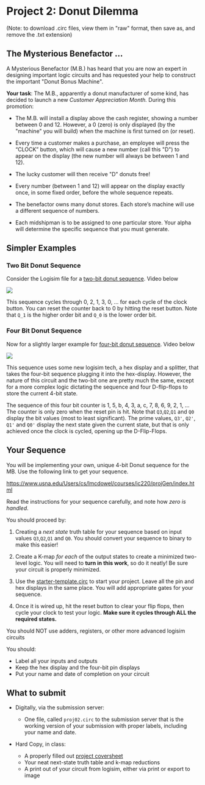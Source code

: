 # Project 2: Donut Dilemma

(Note: to download .circ files, view them in "raw" format, then save as, and
remove the .txt extension)

## The Mysterious Benefactor ...

A Mysterious Benefactor (M.B.) has heard that you are now an expert in designing
important logic circuits and has requested your help to construct the important
"Donut Bonus Machine".

**Your task**: The M.B., apparently a donut manufacturer of some kind, has
decided to launch a new *Customer Appreciation Month.* During this promotion:

* The M.B. will install a display above the cash register, showing a number
  between 0 and 12. However, a 0 (zero) is only displayed (by the "machine" you
  will build) when the machine is first turned on (or reset).
     
* Every time a customer makes a purchase, an employee will press the “CLOCK”
  button, which will cause a new number (call this "D") to appear on the display
  (the new number will always be between 1 and 12).
     
* The lucky customer will then receive "D" donuts free!

* Every number (between 1 and 12) will appear on the display exactly once, in
  some fixed order, before the whole sequence repeats.

* The benefactor owns many donut stores. Each store’s machine will use a
  different sequence of numbers.

* Each midshipman is to be assigned to one particular store. Your alpha will
  determine the specific sequence that you must generate.


## Simpler Examples

### Two Bit Donut Sequence

Consider the Logisim file for a [two-bit donut sequence](/proj/02/ex-two-bit-seq.circ). Video below

![](/proj/02/ex-two-bit-seq.gif)

This sequence cycles through 0, 2, 1, 3, 0, ... for each cycle of the clock
button. You can reset the counter back to 0 by hitting the reset button. Note
that `Q_1` is the higher order bit and `Q_0` is the lower order bit.


### Four Bit Donut Sequence

Now for a slightly larger example for [four-bit donut sequence](/proj/02/ex-four-bit-seq.circ). Video below

![](/proj/02/ex-four-bit-seq.gif)

This sequence uses some new logisim tech, a hex display and a splitter, that
takes the four-bit sequence plugging it into the hex-display. However, the
nature of this circuit and the two-bit one are pretty much the same, except for
a more complex logic dictating the sequence and four D-flip-flops to store the
current 4-bit state.

The sequence of this four bit counter is 1, 5, b, 4, 3, a, c, 7, 8, 6, 9, 2, 1,
... The counter is only zero when the reset pin is hit. Note that `Q3`,`Q2`,`Q1`
and `Q0` display the bit values (most to least significant). The prime values,
`Q3'`, `Q2'`, `Q1'` and `Q0'` display the next state given the current state,
but that is only achieved once the clock is cycled, opening up the D-Flip-Flops. 


## Your Sequence

You will be implementing your own, unique 4-bit Donut sequence for the MB. Use
the following link to get your sequence.

https://www.usna.edu/Users/cs/lmcdowel/courses/ic220/projGen/index.html

Read the instructions for your sequence carefully, and note how *zero is handled*. 

You should proceed by:

1. Creating a *next state* truth table for your sequence based on input values
   `Q3`,`Q2`,`Q1` and `Q0`. You should convert your sequence to binary to make
   this easier!
   
2. Create a K-map *for each* of the output states to create a minimized
   two-level logic. You will need to **turn in this work**, so do it neatly! Be
   sure your circuit is properly minimized.
   
3. Use the [starter-template.circ](/proj/02/proj-template.circ) to start your
   project. Leave all the pin and hex displays in the same place. You will add
   appropriate gates for your sequence.
   
4. Once it is wired up, hit the reset button to clear your flip flops, then
   cycle your clock to test your logic. **Make sure it cycles through ALL the
   required states.**

You should NOT use adders, registers, or other more advanced logisim circuits

You should:
* Label all your inputs and outputs
* Keep the hex display and the four-bit pin displays
* Put your name and date of completion on your circuit


## What to submit

* Digitally, via the submission server: 
  * One file, called `proj02.circ` to the submission server that is the working
    version of your submission with proper labels, including your name and date.
  
* Hard Copy, in class:
  * A properly filled out [project coversheet](/rsc/proj_coversheet.pdf)
  * Your neat next-state truth table and k-map reductions
  * A print out of your circuit from logisim, either via print or export to image
  


